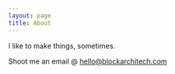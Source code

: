 ```yaml
---
layout: page
title: About
---
```


I like to make things, sometimes.

Shoot me an email @ hello@blockarchitech.com
